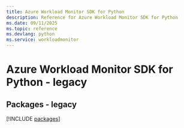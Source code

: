 ```yaml
---
title: Azure Workload Monitor SDK for Python
description: Reference for Azure Workload Monitor SDK for Python
ms.date: 09/11/2025
ms.topic: reference
ms.devlang: python
ms.service: workloadmonitor
---
```

# Azure Workload Monitor SDK for Python - legacy
## Packages - legacy
[!INCLUDE [packages](workload-monitor-index.md)]